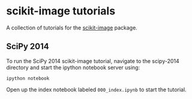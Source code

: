 scikit-image tutorials
======================


A collection of tutorials for the [scikit-image](http://skimage.org) package.

SciPy 2014
----------

To run the SciPy 2014 scikit-image tutorial, navigate to the scipy-2014
directory and start the ipython notebook server using:

    ipython notebook

Open up the index notebook labeled `000_index.ipynb` to start the tutorial.
